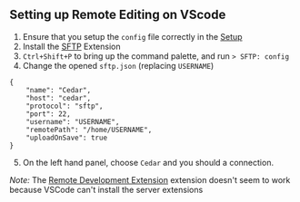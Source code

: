 ## Setting up Remote Editing on VScode

1. Ensure that you setup the `config` file correctly in the [Setup](setup.md#generate-keys-and-set-configuration-for-login)
2.  Install the [SFTP](https://marketplace.visualstudio.com/items?itemName=liximomo.sftp) Extension
3.  `Ctrl+Shift+P` to bring up the command palette, and run `> SFTP: config`
4.  Change the opened `sftp.json` (replacing `USERNAME`)
```
{
    "name": "Cedar",
    "host": "cedar",
    "protocol": "sftp",
    "port": 22,
    "username": "USERNAME",
    "remotePath": "/home/USERNAME",
    "uploadOnSave": true
}
```
5. On the left hand panel, choose `Cedar`  and you should a connection.


*Note:* The [Remote Development Extension](https://marketplace.visualstudio.com/items?itemName=ms-vscode-remote.vscode-remote-extensionpack) extension doesn't seem to work because VSCode can't install the server extensions
